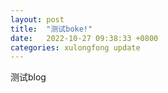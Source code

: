 ```yaml
---
layout: post
title:  "测试boke!"
date:   2022-10-27 09:38:33 +0800
categories: xulongfong update
---
```


测试blog